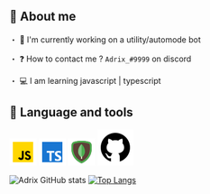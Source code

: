 ## 📝 About me
・ 🚧 I'm currently working on a utility/automode bot

・ ❓ How to contact me ? `Adrix_#9999` on discord

・ 💻 I am learning javascript | typescript

## 📝 Language and tools
<img alt= "Javascript" src="./icons8-javascript-48.png"> <img alt= "Typescript" src="./icons8-typescript-48.png"> <img alt= "MongoDB" src="./icons8-mongodb-48.png"> <img alt= "Github" src="./icons8-github-64.png">








![Adrix GitHub stats](https://github-readme-stats.vercel.app/api?username=Adrix-fr&show_icons=true&theme=radical)
[![Top Langs](https://github-readme-stats.vercel.app/api/top-langs/?username=Adrix-fr&layout=compact)](https://github.com/Adrix-fr/github-readme-stats)

